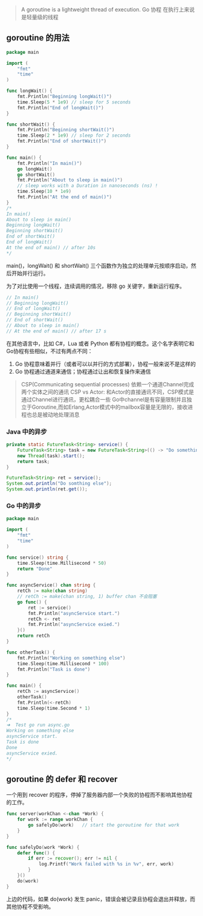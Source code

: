 > A goroutine is a lightweight thread of execution. 
> Go 协程 在执行上来说是轻量级的线程

## goroutine 的用法
```go
package main

import (
	"fmt"
	"time"
)

func longWait() {
	fmt.Println("Beginning longWait()")
	time.Sleep(5 * 1e9) // sleep for 5 seconds
	fmt.Println("End of longWait()")
}

func shortWait() {
	fmt.Println("Beginning shortWait()")
	time.Sleep(2 * 1e9) // sleep for 2 seconds
	fmt.Println("End of shortWait()")
}

func main() {
	fmt.Println("In main()")
	go longWait()
	go shortWait()
	fmt.Println("About to sleep in main()")
	// sleep works with a Duration in nanoseconds (ns) !
	time.Sleep(10 * 1e9)
	fmt.Println("At the end of main()")
}
/*
In main()
About to sleep in main()
Beginning longWait()
Beginning shortWait()
End of shortWait()
End of longWait()
At the end of main() // after 10s
*/
```
main()，longWait() 和 shortWait() 三个函数作为独立的处理单元按顺序启动，然后开始并行运行。

为了对比使用一个线程，连续调用的情况，移除 go 关键字，重新运行程序。
```go
// In main()
// Beginning longWait()
// End of longWait()
// Beginning shortWait()
// End of shortWait()
// About to sleep in main()
// At the end of main() // after 17 s
```
在其他语言中，比如 C#，Lua 或者 Python 都有协程的概念。这个名字表明它和 Go协程有些相似，不过有两点不同：

1. Go 协程意味着并行（或者可以以并行的方式部署），协程一般来说不是这样的
2. Go 协程通过通道来通信；协程通过让出和恢复操作来通信


> CSP(Communicating sequential processes) 依赖一个通道Channel完成两个实体之间的通讯
> CSP vs Actor: 和Actor的直接通讯不同，CSP模式是通过Channel进行通讯，更松耦合一些
> Go中channel是有容量限制并且独立于Goroutine,而如Erlang,Actor模式中的mailbox容量是无限的，接收进程也总是被动地处理消息

### Java 中的异步
```java
private static FutureTask<String> service() {
	FutureTask<String> task = new FutureTask<String>(() -> "Do something");
	new Thread(task).start();
	return task;
}

FutureTask<String> ret = service();
System.out.println("Do somthing else");
System.out.println(ret.get());
```

### Go 中的异步
```go
package main

import (
    "fmt"
	"time"
)

func service() string {
	time.Sleep(time.Millisecond * 50)
	return "Done"
}

func asyncService() chan string {
	retCh := make(chan string)
	// retCh := make(chan string, 1) buffer chan 不会阻塞
	go func() {
		ret := service()
		fmt.Println("asyncService start.")
		retCh <- ret
		fmt.Println("asyncService exied.")
	}()
	return retCh
}

func otherTask() {
	fmt.Println("Working on something else")
	time.Sleep(time.Millisecond * 100)
	fmt.Println("Task is done")
}

func main() {
    retCh := asyncService()
	otherTask()
	fmt.Println(<-retCh)
	time.Sleep(time.Second * 1)
}
/*
➜  Test go run async.go
Working on something else
asyncService start.
Task is done
Done
asyncService exied.
*/
```

## goroutine 的 defer 和 recover
一个用到 recover 的程序，停掉了服务器内部一个失败的协程而不影响其他协程的工作。
```go
func server(workChan <-chan *Work) {
    for work := range workChan {
        go safelyDo(work)   // start the goroutine for that work
    }
}

func safelyDo(work *Work) {
    defer func() {
        if err := recover(); err != nil {
            log.Printf("Work failed with %s in %v", err, work)
        }
    }()
    do(work)
}
```
上边的代码，如果 do(work) 发生 panic，错误会被记录且协程会退出并释放，而其他协程不受影响。
